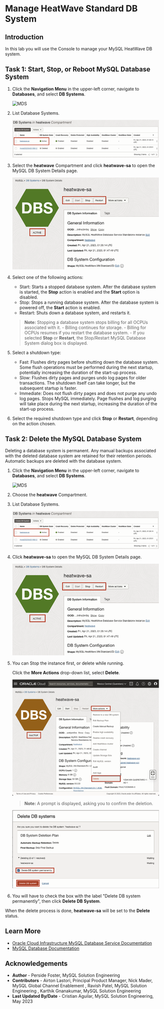 # Manage HeatWave Standard DB System

## Introduction

In  this lab you will use the Console to manage your MySQL HeatWave DB system.

## Task 1: Start, Stop, or Reboot MySQL Database System

1. Click the **Navigation Menu** in the upper-left corner, navigate to **Databases**, and select **DB Systems**.

   ![MDS](https://oracle-livelabs.github.io/common/images/console/database-dbsys.png " ")

2. List Database Systems.

   ![MDS](./images/dbsystems-heatwave-list.png " DB Systems, heatwave compartment list ")

3. Select the **heatwave** Compartment and click **heatwave-sa** to open the MySQL DB System Details page.

    ![MDS](./images/heatwave-active-details.png " Active heatwave details ")

4. Select one of the following actions:

    - Start: Starts a stopped database system. After the database system is started, the **Stop** action is enabled and the **Start** option is disabled.
    - Stop: Stops a running database system. After the database system is powered off, the **Start** action is enabled.
    - Restart: Shuts down a database system, and restarts it.

     > **Note:**  Stopping a database system stops billing for all OCPUs associated with it.
       - Billing continues for storage.
       - Billing for OCPUs resumes if you restart the database system.
       - If you selected **Stop** or **Restart**, the Stop/Restart MySQL Database System dialog box is displayed.

5. Select a shutdown type:

     - Fast: Flushes dirty pages before shutting down the database system. Some flush operations must        be performed during the next startup, potentially increasing the duration of the start-up    process.
     - Slow: Flushes dirty pages and purges undo log pages for older transactions. The shutdown itself can take longer, but the subsequent startup is faster.
     - Immediate: Does not flush dirty pages and does not purge any undo log pages. Stops MySQL immediately. Page flushes and log purging will take place during the next startup, increasing the duration of the start-up process.

6. Select the required shutdown type and click **Stop** or **Restart**, depending on the action chosen.

## Task 2: Delete the MySQL Database System

Deleting a database system is permanent. Any manual backups associated with the deleted database system are retained for their retention periods. Automatic backups are deleted with the database system.

1. Click the **Navigation Menu** in the upper-left corner, navigate to **Databases**, and select **DB Systems**.

   ![MDS](https://oracle-livelabs.github.io/common/images/console/database-dbsys.png " ")

2. Choose the **heatwave** Compartment.

3. List Database Systems.

   ![MDS](./images/dbsystems-heatwave-list.png " DB Systems, heatwave compartment list ")


4. Click **heatwave-sa** to open the MySQL DB System Details page.

    ![MDS](./images/heatwave-active-details.png " Active heatwave details ")


5. You can Stop the instance first, or delete while running.
   
   Click the **More Actions** drop-down list, select **Delete**.

    ![MDS](./images/heatwave-inactive-dropdown-actions.png " Inactive heatwave dropdown actions menu ")

    > **Note:** A prompt is displayed, asking you to confirm the deletion.

    ![MDS](./images/delete-heatwave-system.png " DB system heatwave deletion prompt menu ")

6. You will have to check the box with the label "Delete DB system permanently", then click **Delete DB System**.

When the delete process is done, **heatwave-sa** will be set to the **Delete** status.

## Learn More

* [Oracle Cloud Infrastructure MySQL Database Service Documentation ](https://docs.cloud.oracle.com/en-us/iaas/mysql-database)
* [MySQL Database Documentation](https://www.mysql.com)

## Acknowledgements

- **Author** - Perside Foster, MySQL Solution Engineering
- **Contributors** - Airton Lastori, Principal Product Manager, Nick Mader, MySQL Global Channel Enablement , Ravish Patel, MySQL Solution Engineering , Karthik Gnanakumar, MySQL Solution Engineering 
- **Last Updated By/Date** - Cristian Aguilar, MySQL Solution Engineering, May 2023